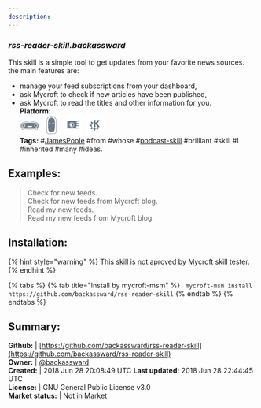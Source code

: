 ```yaml
---
description: 
---
```


### _rss-reader-skill.backassward_  
This skill is a simple tool to get updates from your favorite news sources.
the main features are:
* manage your feed subscriptions from your dashboard,
* ask Mycroft to check if new articles have been published,
* ask Mycroft to read the titles and other information for you.  
**Platform:**  
 ![Mark I](../.gitbook/assets/mark-1-icon.png)  ![Mark II](../.gitbook/assets/mark-2-icon.png)  ![Picroft](../.gitbook/assets/picroft-icon.png)  ![plasmoid](../.gitbook/assets/kde.png)   
**Tags:** \#[JamesPoole](https://github.com/JamesPoole/) \#from \#whose \#[podcast-skill](https://github.com/JamesPoole/podcast-skill) \#brilliant \#skill \#I \#inherited \#many \#ideas.   
## Examples:  
> Check for new feeds.  
> Check for new feeds from Mycroft blog.  
> Read my new feeds.  
> Read my new feeds from Mycroft blog.  
  
## Installation:  
{% hint style="warning" %}
This skill is not aproved by Mycroft skill tester.
{% endhint %}
    
{% tabs %}
{% tab title="Install by mycroft-msm" %}
``` mycroft-msm install https://github.com/backassward/rss-reader-skill```
{% endtab %}
  {% endtabs %}
    
## Summary:  
**Github:** | [https://github.com/backassward/rss-reader-skill](https://github.com/backassward/rss-reader-skill)  
**Owner:** | [@backassward](https://github.com/backassward)  
**Created:** | 2018 Jun 28 20:08:49 UTC  **Last updated:** 2018 Jun 28 22:44:45 UTC  
**License:** | GNU General Public License v3.0  
**Market status:** | [Not in Market](https://market.mycroft.ai/skill/)  
